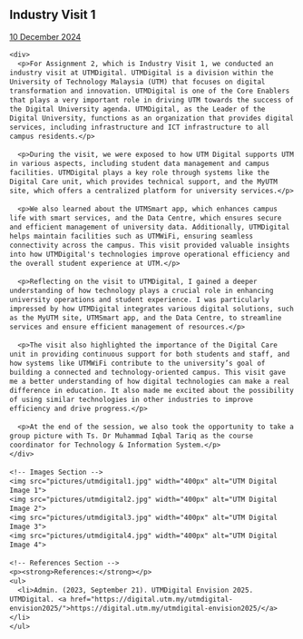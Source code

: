 <!DOCTYPE html>
<html>
  <head>
    <meta charset="UTF-8">
    <meta name="viewport" content="width=device-width, initial-scale=1.0">
    <title>Industry Visit 1</title>
  </head>
  <body>
    <!--Contents-->
    <h2 id="Title">Industry Visit 1</h2>
    <p><u>10 December 2024</u></p>
    
    <div>
      <p>For Assignment 2, which is Industry Visit 1, we conducted an industry visit at UTMDigital. UTMDigital is a division within the University of Technology Malaysia (UTM) that focuses on digital transformation and innovation. UTMDigital is one of the Core Enablers that plays a very important role in driving UTM towards the success of the Digital University agenda. UTMDigital, as the Leader of the Digital University, functions as an organization that provides digital services, including infrastructure and ICT infrastructure to all campus residents.</p>

      <p>During the visit, we were exposed to how UTM Digital supports UTM in various aspects, including student data management and campus facilities. UTMDigital plays a key role through systems like the Digital Care unit, which provides technical support, and the MyUTM site, which offers a centralized platform for university services.</p>
      
      <p>We also learned about the UTMSmart app, which enhances campus life with smart services, and the Data Centre, which ensures secure and efficient management of university data. Additionally, UTMDigital helps maintain facilities such as UTMWiFi, ensuring seamless connectivity across the campus. This visit provided valuable insights into how UTMDigital's technologies improve operational efficiency and the overall student experience at UTM.</p>
      
      <p>Reflecting on the visit to UTMDigital, I gained a deeper understanding of how technology plays a crucial role in enhancing university operations and student experience. I was particularly impressed by how UTMDigital integrates various digital solutions, such as the MyUTM site, UTMSmart app, and the Data Centre, to streamline services and ensure efficient management of resources.</p>
      
      <p>The visit also highlighted the importance of the Digital Care unit in providing continuous support for both students and staff, and how systems like UTMWiFi contribute to the university’s goal of building a connected and technology-oriented campus. This visit gave me a better understanding of how digital technologies can make a real difference in education. It also made me excited about the possibility of using similar technologies in other industries to improve efficiency and drive progress.</p>
      
      <p>At the end of the session, we also took the opportunity to take a group picture with Ts. Dr Muhammad Iqbal Tariq as the course coordinator for Technology & Information System.</p>
    </div>

    <!-- Images Section -->
    <img src="pictures/utmdigital1.jpg" width="400px" alt="UTM Digital Image 1"> 
    <img src="pictures/utmdigital2.jpg" width="400px" alt="UTM Digital Image 2"> 
    <img src="pictures/utmdigital3.jpg" width="400px" alt="UTM Digital Image 3"> 
    <img src="pictures/utmdigital4.jpg" width="400px" alt="UTM Digital Image 4"> 

    <!-- References Section -->
    <p><strong>References:</strong></p>
    <ul>
      <li>Admin. (2023, September 21). UTMDigital Envision 2025. UTMDigital. <a href="https://digital.utm.my/utmdigital-envision2025/">https://digital.utm.my/utmdigital-envision2025/</a></li>
    </ul>
  </body>
</html>
